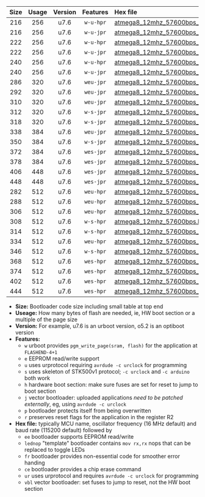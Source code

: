 |Size|Usage|Version|Features|Hex file|
|:-:|:-:|:-:|:-:|:--|
|216|256|u7.6|`w-u-hpr`|[atmega8_12mhz_57600bps_ur.hex](https://raw.githubusercontent.com/stefanrueger/urboot/main//atmega8_12mhz_57600bps_ur.hex)|
|216|256|u7.6|`w-u-jpr`|[atmega8_12mhz_57600bps_ur_vbl.hex](https://raw.githubusercontent.com/stefanrueger/urboot/main//atmega8_12mhz_57600bps_ur_vbl.hex)|
|222|256|u7.6|`w-u-hpr`|[atmega8_12mhz_57600bps_lednop_ur.hex](https://raw.githubusercontent.com/stefanrueger/urboot/main//atmega8_12mhz_57600bps_lednop_ur.hex)|
|222|256|u7.6|`w-u-jpr`|[atmega8_12mhz_57600bps_lednop_ur_vbl.hex](https://raw.githubusercontent.com/stefanrueger/urboot/main//atmega8_12mhz_57600bps_lednop_ur_vbl.hex)|
|240|256|u7.6|`w-u-hpr`|[atmega8_12mhz_57600bps_lednop_fr_ur.hex](https://raw.githubusercontent.com/stefanrueger/urboot/main//atmega8_12mhz_57600bps_lednop_fr_ur.hex)|
|240|256|u7.6|`w-u-jpr`|[atmega8_12mhz_57600bps_lednop_fr_ur_vbl.hex](https://raw.githubusercontent.com/stefanrueger/urboot/main//atmega8_12mhz_57600bps_lednop_fr_ur_vbl.hex)|
|286|320|u7.6|`weu-jpr`|[atmega8_12mhz_57600bps_ee_ur_vbl.hex](https://raw.githubusercontent.com/stefanrueger/urboot/main//atmega8_12mhz_57600bps_ee_ur_vbl.hex)|
|292|320|u7.6|`weu-jpr`|[atmega8_12mhz_57600bps_ee_lednop_ur_vbl.hex](https://raw.githubusercontent.com/stefanrueger/urboot/main//atmega8_12mhz_57600bps_ee_lednop_ur_vbl.hex)|
|310|320|u7.6|`weu-jpr`|[atmega8_12mhz_57600bps_ee_lednop_fr_ur_vbl.hex](https://raw.githubusercontent.com/stefanrueger/urboot/main//atmega8_12mhz_57600bps_ee_lednop_fr_ur_vbl.hex)|
|312|320|u7.6|`w-s-jpr`|[atmega8_12mhz_57600bps_vbl.hex](https://raw.githubusercontent.com/stefanrueger/urboot/main//atmega8_12mhz_57600bps_vbl.hex)|
|318|320|u7.6|`w-s-jpr`|[atmega8_12mhz_57600bps_lednop_vbl.hex](https://raw.githubusercontent.com/stefanrueger/urboot/main//atmega8_12mhz_57600bps_lednop_vbl.hex)|
|338|384|u7.6|`weu-jpr`|[atmega8_12mhz_57600bps_ee_lednop_fr_ce_ur_vbl.hex](https://raw.githubusercontent.com/stefanrueger/urboot/main//atmega8_12mhz_57600bps_ee_lednop_fr_ce_ur_vbl.hex)|
|350|384|u7.6|`w-s-jpr`|[atmega8_12mhz_57600bps_lednop_fr_vbl.hex](https://raw.githubusercontent.com/stefanrueger/urboot/main//atmega8_12mhz_57600bps_lednop_fr_vbl.hex)|
|372|384|u7.6|`wes-jpr`|[atmega8_12mhz_57600bps_ee_vbl.hex](https://raw.githubusercontent.com/stefanrueger/urboot/main//atmega8_12mhz_57600bps_ee_vbl.hex)|
|378|384|u7.6|`wes-jpr`|[atmega8_12mhz_57600bps_ee_lednop_vbl.hex](https://raw.githubusercontent.com/stefanrueger/urboot/main//atmega8_12mhz_57600bps_ee_lednop_vbl.hex)|
|406|448|u7.6|`wes-jpr`|[atmega8_12mhz_57600bps_ee_lednop_fr_vbl.hex](https://raw.githubusercontent.com/stefanrueger/urboot/main//atmega8_12mhz_57600bps_ee_lednop_fr_vbl.hex)|
|448|448|u7.6|`wes-jpr`|[atmega8_12mhz_57600bps_ee_lednop_fr_ce_vbl.hex](https://raw.githubusercontent.com/stefanrueger/urboot/main//atmega8_12mhz_57600bps_ee_lednop_fr_ce_vbl.hex)|
|282|512|u7.6|`weu-hpr`|[atmega8_12mhz_57600bps_ee_ur.hex](https://raw.githubusercontent.com/stefanrueger/urboot/main//atmega8_12mhz_57600bps_ee_ur.hex)|
|288|512|u7.6|`weu-hpr`|[atmega8_12mhz_57600bps_ee_lednop_ur.hex](https://raw.githubusercontent.com/stefanrueger/urboot/main//atmega8_12mhz_57600bps_ee_lednop_ur.hex)|
|306|512|u7.6|`weu-hpr`|[atmega8_12mhz_57600bps_ee_lednop_fr_ur.hex](https://raw.githubusercontent.com/stefanrueger/urboot/main//atmega8_12mhz_57600bps_ee_lednop_fr_ur.hex)|
|308|512|u7.6|`w-s-hpr`|[atmega8_12mhz_57600bps.hex](https://raw.githubusercontent.com/stefanrueger/urboot/main//atmega8_12mhz_57600bps.hex)|
|314|512|u7.6|`w-s-hpr`|[atmega8_12mhz_57600bps_lednop.hex](https://raw.githubusercontent.com/stefanrueger/urboot/main//atmega8_12mhz_57600bps_lednop.hex)|
|334|512|u7.6|`weu-hpr`|[atmega8_12mhz_57600bps_ee_lednop_fr_ce_ur.hex](https://raw.githubusercontent.com/stefanrueger/urboot/main//atmega8_12mhz_57600bps_ee_lednop_fr_ce_ur.hex)|
|346|512|u7.6|`w-s-hpr`|[atmega8_12mhz_57600bps_lednop_fr.hex](https://raw.githubusercontent.com/stefanrueger/urboot/main//atmega8_12mhz_57600bps_lednop_fr.hex)|
|368|512|u7.6|`wes-hpr`|[atmega8_12mhz_57600bps_ee.hex](https://raw.githubusercontent.com/stefanrueger/urboot/main//atmega8_12mhz_57600bps_ee.hex)|
|374|512|u7.6|`wes-hpr`|[atmega8_12mhz_57600bps_ee_lednop.hex](https://raw.githubusercontent.com/stefanrueger/urboot/main//atmega8_12mhz_57600bps_ee_lednop.hex)|
|402|512|u7.6|`wes-hpr`|[atmega8_12mhz_57600bps_ee_lednop_fr.hex](https://raw.githubusercontent.com/stefanrueger/urboot/main//atmega8_12mhz_57600bps_ee_lednop_fr.hex)|
|444|512|u7.6|`wes-hpr`|[atmega8_12mhz_57600bps_ee_lednop_fr_ce.hex](https://raw.githubusercontent.com/stefanrueger/urboot/main//atmega8_12mhz_57600bps_ee_lednop_fr_ce.hex)|

- **Size:** Bootloader code size including small table at top end
- **Useage:** How many bytes of flash are needed, ie, HW boot section or a multiple of the page size
- **Version:** For example, u7.6 is an urboot version, o5.2 is an optiboot version
- **Features:**
  + `w` urboot provides `pgm_write_page(sram, flash)` for the application at `FLASHEND-4+1`
  + `e` EEPROM read/write support
  + `u` uses urprotocol requiring `avrdude -c urclock` for programming
  + `s` uses skeleton of STK500v1 protocol; `-c urclock` and `-c arduino` both work
  + `h` hardware boot section: make sure fuses are set for reset to jump to boot section
  + `j` vector bootloader: uploaded applications *need to be patched externally*, eg, using `avrdude -c urclock`
  + `p` bootloader protects itself from being overwritten
  + `r` preserves reset flags for the application in the register R2
- **Hex file:** typically MCU name, oscillator frequency (16 MHz default) and baud rate (115200 default) followed by
  + `ee` bootloader supports EEPROM read/write
  + `lednop` "template" bootloader contains `mov rx,rx` nops that can be replaced to toggle LEDs
  + `fr` bootloader provides non-essential code for smoother error handing
  + `ce` bootloader provides a chip erase command
  + `ur` uses urprotocol and requires `avrdude -c urclock` for programming
  + `vbl` vector bootloader: set fuses to jump to reset, not the HW boot section
